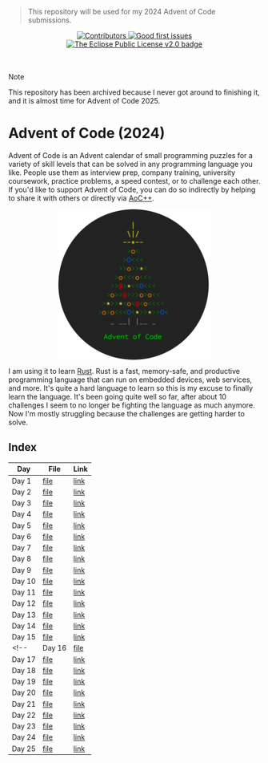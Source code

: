 > This repository will be used for my 2024 Advent of Code submissions.

<center>
    <a href="https://github.com/Tygo-van-den-Hurk/Advent-of-Code-2024/graphs/contributors">
        <img src="https://img.shields.io/github/contributors/Tygo-van-den-Hurk/Advent-of-Code-2024" alt="Contributors"/>
    </a>
    <a href="https://github.com/Tygo-van-den-Hurk/Advent-of-Code-2024/issues?q=is%3Aissue+is%3Aopen+label%3A%22good+first+issue%22">
        <img src="https://img.shields.io/github/issues/Tygo-van-den-Hurk/Advent-of-Code-2024/good%20first%20issue" alt="Good first issues" />
    </a>
    <a href="https://github.com/Tygo-van-den-Hurk/Advent-of-Code-2024/blob/main/LICENSE">
        <img src="https://img.shields.io/badge/License-Eclipse%20Public%20License%20v2.0-green.svg" alt="The Eclipse Public License v2.0 badge" />
    </a>
</center>
<br>
<br>

> [!NOTE]
> This repository has been archived because I never got around to finishing it, and it is almost time for Advent of Code 2025.

# Advent of Code (2024)
Advent of Code is an Advent calendar of small programming puzzles for a variety of skill levels that can be solved in any programming language you like. People use them as interview prep, company training, university coursework, practice problems, a speed contest, or to challenge each other. If you'd like to support Advent of Code, you can do so indirectly by helping to share it with others or directly via [AoC++](https://adventofcode.com/2024/support).

<div align="center">
  <center>
    <img src="./logo.png" alt="The Advent of Code logo." height="300em" align="center">
  </center>
</div>

I am using it to learn [Rust](http://rust-lang.org/). Rust is a fast, memory-safe, and productive programming language that can run on embedded devices, web services, and more. It's quite a hard language to learn so this is my excuse to finally learn the language. It's been going quite well so far, after about 10 challenges I seem to no longer be fighting the language as much anymore. Now I'm mostly struggling because the challenges are getting harder to solve.

## Index

| **Day** | **File**                   | **Link**                                     |
|---------|----------------------------|----------------------------------------------|
| Day 1   | [file](./src/bin/day01.rs) | [link](https://adventofcode.com/2024/day/1)  |
| Day 2   | [file](./src/bin/day02.rs) | [link](https://adventofcode.com/2024/day/2)  |
| Day 3   | [file](./src/bin/day03.rs) | [link](https://adventofcode.com/2024/day/3)  |
| Day 4   | [file](./src/bin/day04.rs) | [link](https://adventofcode.com/2024/day/4)  |
| Day 5   | [file](./src/bin/day05.rs) | [link](https://adventofcode.com/2024/day/5)  |
| Day 6   | [file](./src/bin/day06.rs) | [link](https://adventofcode.com/2024/day/6)  |
| Day 7   | [file](./src/bin/day07.rs) | [link](https://adventofcode.com/2024/day/7)  |
| Day 8   | [file](./src/bin/day08.rs) | [link](https://adventofcode.com/2024/day/8)  |
| Day 9   | [file](./src/bin/day09.rs) | [link](https://adventofcode.com/2024/day/9)  |
| Day 10  | [file](./src/bin/day10.rs) | [link](https://adventofcode.com/2024/day/10) |
| Day 11  | [file](./src/bin/day11.rs) | [link](https://adventofcode.com/2024/day/11) |
| Day 12  | [file](./src/bin/day12.rs) | [link](https://adventofcode.com/2024/day/12) |
| Day 13  | [file](./src/bin/day13.rs) | [link](https://adventofcode.com/2024/day/13) |
| Day 14  | [file](./src/bin/day14.rs) | [link](https://adventofcode.com/2024/day/14) |
| Day 15  | [file](./src/bin/day15.rs) | [link](https://adventofcode.com/2024/day/15) |
<!-- | Day 16  | [file](./src/bin/day16.rs) | [link](https://adventofcode.com/2024/day/16) |
| Day 17  | [file](./src/bin/day17.rs) | [link](https://adventofcode.com/2024/day/17) |
| Day 18  | [file](./src/bin/day18.rs) | [link](https://adventofcode.com/2024/day/18) |
| Day 19  | [file](./src/bin/day19.rs) | [link](https://adventofcode.com/2024/day/19) |
| Day 20  | [file](./src/bin/day20.rs) | [link](https://adventofcode.com/2024/day/20) |
| Day 21  | [file](./src/bin/day21.rs) | [link](https://adventofcode.com/2024/day/21) |
| Day 22  | [file](./src/bin/day22.rs) | [link](https://adventofcode.com/2024/day/22) |
| Day 23  | [file](./src/bin/day23.rs) | [link](https://adventofcode.com/2024/day/23) |
| Day 24  | [file](./src/bin/day24.rs) | [link](https://adventofcode.com/2024/day/24) |
| Day 25  | [file](./src/bin/day25.rs) | [link](https://adventofcode.com/2024/day/25) | -->
